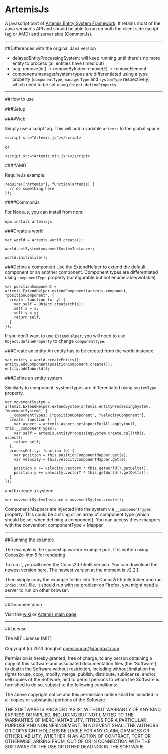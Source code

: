ArtemisJs
=========

A javascript port of [Artemis Entity System Framework](http://gamadu.com/artemis). It retains most of the Java version's API and should be able to run on both the client side (script tag or AMD) and server side (CommonJs).

***

##Differences with the original Java version

- delayedEntityProcessingSystem: will keep running until there's no more entity to process (all entities have timed out)
- bag: remove(int) -> removeByIndex
       remove(E) -> removeElement
- component/manager/system types are differentiated using a type property (`componentType`, `managerType` and `systemType` respectively) which need to be set using `Object.defineProperty`.

***

##How to use

###Setup

####Web

Simply use a script tag. This will add a variable `artemis` to the global space.

```
<script src="Artemis.js"></script>
```
or
```
<script src="Artemis.min.js"></script>
```

####AMD

RequireJs example:

```
require(["Artemis"], function(artemis) {
  // do something here
});
```

####CommonJs

For NodeJs, you can install from npm:
```
npm install artemisjs
```

###Create a world

```
var world = artemis.world.create();

world.setSystem(movementSystemInstance);

world.initialize();
```

###Define a component
Use the ExtendHelper to extend the default component or an another component. Component types are differentiated using `componentType` property (configurable but not enumerable/writable).

```
var positionComponent = artemis.ExtendHelper.extendComponent(artemis.component, "positionComponent", {
  create: function (x, y) {
    var self = Object.create(this);
    self.x = x;
    self.y = y;
    return self;
  }
});
```

If you don't want to use `ExtendHelper`, you will need to use `Object.defineProperty` to change `componentType`.

###Create an entity
An entity has to be created from the world instance.

```
var entity = world.createEntity();
entity.addComponent(positionComponent.create());
entity.addToWorld();
```

###Define an entity system

Similiarly to component, system types are differentiated using `systemType` property.

```
var movementSystem = artemis.ExtendHelper.extendSystem(artemis.entityProcessingSystem, "movementSystem", {
  __componentTypes: ["positionComponent", "velocityComponent"],
  create: function () {
    var aspect = artemis.Aspect.getAspectForAll.apply(null, this.__componentTypes);
    var self = artemis.entityProcessingSystem.create.call(this, aspect);
    return self;
  },
  processEntity: function (e) {
    var position = this.positionComponentMapper.get(e);
    var velocity = this.velocityComponentMapper.get(e);

    position.x += velocity.vectorX * this.getWorld().getDelta();
    position.y += velocity.vectorY * this.getWorld().getDelta();
  }
});
```

and to create a system:

```
var movementSystemInstance = movementSystem.create();
```

Component Mappers are injected into the system via `__componentTypes` property. This could be a string or an array of component type (which should be set when defining a component).
You can access these mappers with the convention: componentType + Mapper

***

##Running the example

The example is the spaceship warrior example port. It is written using [Cocos2d-html5](http://www.cocos2d-x.org/wiki/Cocos2d-html5) for rendering.

To run it, you will need the Cocos2d-html5 version. You can download the newest version [here](http://www.cocos2d-x.org/download). The newest version at the moment is v2.2.1.

Then simply copy the example folder into the Cocos2d-html5 folder and run `index.html` file. It should run with no problem on Firefox, you might need a server to run on other browser.

***

##Documentation

Visit the [wiki](https://github.com/dongbat/ArtemisJs/wiki) or [Artemis main page](http://gamadu.com/artemis/).

***

##License

The MIT License (MIT)

Copyright (c) 2013 dongbat <opensource@dongbat.com>

Permission is hereby granted, free of charge, to any person obtaining a copy of this software and associated documentation files (the 'Software'), to deal in the Software without restriction, including without limitation the rights to use, copy, modify, merge, publish, distribute, sublicense, and/or sell copies of the Software, and to permit persons to whom the Software is furnished to do so, subject to the following conditions:

The above copyright notice and this permission notice shall be included in all copies or substantial portions of the Software.

THE SOFTWARE IS PROVIDED 'AS IS', WITHOUT WARRANTY OF ANY KIND, EXPRESS OR IMPLIED, INCLUDING BUT NOT LIMITED TO THE WARRANTIES OF MERCHANTABILITY, FITNESS FOR A PARTICULAR PURPOSE AND NONINFRINGEMENT. IN NO EVENT SHALL THE AUTHORS OR COPYRIGHT HOLDERS BE LIABLE FOR ANY CLAIM, DAMAGES OR OTHER LIABILITY, WHETHER IN AN ACTION OF CONTRACT, TORT OR OTHERWISE, ARISING FROM, OUT OF OR IN CONNECTION WITH THE SOFTWARE OR THE USE OR OTHER DEALINGS IN THE SOFTWARE.